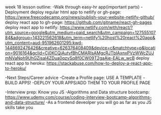 week 18 lesson outline:
-Walk through easy-hr app(important parts)
-Deployment
deploy regular html app to netlify or gh-page: https://www.freecodecamp.org/news/publish-your-website-netlify-github/
deploy react app to gh-page: https://github.com/gitname/react-gh-pages
deploy react app to netlify: https://www.netlify.com/with/react/?utm_source=google&utm_medium=paid_search&utm_campaign=12755510784&adgroup=143221562618&utm_term=netlify%20host%20react%20app&utm_content=aud-951962601295:kwd-1448692476426&creative=626376408409&device=c&matchtype=p&location=9016164&gclid=Cj0KCQiAutyfBhCMARIsAMgcRJTbIAxnxPVzWWcZUJmNVaNph9UhGZisaI4ZDua0qzvSq8f0CW09T2gaAie-EALw_wcB
deploy react app to heroku: https://stackabuse.com/how-to-deploy-a-react-app-to-heroku/

-Next Steps/Career advice
-Create a Profile page: USE A TEMPLATE
-BUILD APPS!
-DEPLOY YOUR APPS/ADD THEM TO YOUR PROFILE PAGE

-Interview prep: Know you JS
-Algorithms and Data structure bootcamp: https://www.udemy.com/course/coding-interview-bootcamp-algorithms-and-data-structure/
-As a frontend deveolper you will go as far as you JS skills take you
